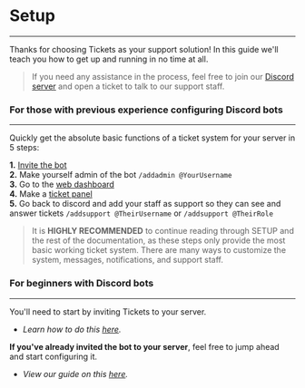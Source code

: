 # Setup  
***

Thanks for choosing Tickets as your support solution! In this guide we'll teach you how to get up and running in no time at all.  
  
> If you need any assistance in the process, feel free to join our [Discord server](https://discord.gg/B8959ZPPpp) and open a ticket to talk to our support staff.  

### For those with previous experience configuring Discord bots
***
Quickly get the absolute basic functions of a ticket system for your server in 5 steps:

**1.** [Invite the bot](https://discord.gg/B8959ZPPpp)   
**2.** Make yourself admin of the bot `/addadmin @YourUsername`  
**3.** Go to the [web dashboard](https://dashboard.csrperlc.com)  
**4.** Make a [ticket panel](../setup/panels.md)  
**5.** Go back to discord and add your staff as support so they can see and answer tickets `/addsupport @TheirUsername` or `/addsupport @TheirRole` 

> It is **HIGHLY RECOMMENDED** to continue reading through SETUP and the rest of the documentation, as these steps only provide the most basic working ticket system. There are many ways to customize the system, messages, notifications, and support staff.

### For beginners with Discord bots
***

You'll need to start by inviting Tickets to your server. 
- *Learn how to do this [here](../setup/invite.md).*

**If you've already invited the bot to your server**, feel free to jump ahead and start configuring it. 
- *View our guide on this [here](../setup/configuration.md).*
